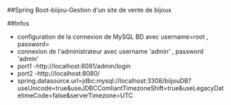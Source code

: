 ##Spring Boot-biijou-Gestion d'un site de vente de bijoux


##Infos

* configuration de la connexion de MySQL BD avec username=root , password=
* connexion de l'administrateur avec username 'admin' , password 'admin'
* port1 -http://localhost:8081/admin/login 
* port2 -http://localhost:8080/
* spring.datasource.url=jdbc:mysql://localhost:3308/biijouDB?useUnicode=true&useJDBCComliantTimezoneShift=true&useLegacyDatetimeCode=false&serverTimezone=UTC
